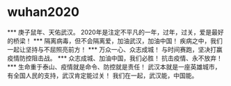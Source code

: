 # wuhan2020
*** 庚子鼠年、天佑武汉。
2020年是注定不平凡的一年，过年，过关，爱是最好的桥梁！
*** 隔离病毒，但不会隔离爱，加油武汉，加油中国！
疾病之中，我们一起让坚持与不屈照亮前方！
*** 万众一心、众志成城！
与时间赛跑，坚决打赢疫情防控阻击战。
*** 众志成城、加油中国，我们必胜！ 抗击疫情、永不放弃！
*** 生命重于泰山、疫情就是命令、防控就是责任！
武汉本就是一座英雄城市，有全国人民的支持，武汉肯定能过关！
我们在一起，武汉能，中国能。
